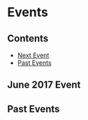 # Events

## Contents
+ [Next Event](#next)
+ [Past Events](#past)

## <a name="next"></a>June 2017 Event

## <a name="past"></a>Past Events
